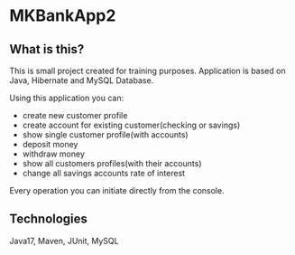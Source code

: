# MKBankApp2

## What is this?
This is small project created for training purposes. Application is based on Java, Hibernate and MySQL Database.

Using this application you can:
- create new customer profile
- create account for existing customer(checking or savings)
- show single customer profile(with accounts)
- deposit money
- withdraw money
- show all customers profiles(with their accounts)
- change all savings accounts rate of interest

Every operation you can initiate directly from the console.

## Technologies
Java17, Maven, JUnit, MySQL
